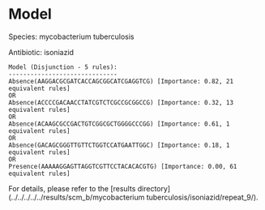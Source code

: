 
# Model

Species: mycobacterium tuberculosis

Antibiotic: isoniazid

```
Model (Disjunction - 5 rules):
------------------------------
Absence(AAGGACGCGATCACCAGCGGCATCGAGGTCG) [Importance: 0.82, 21 equivalent rules]
OR
Absence(ACCCCGACAACCTATCGTCTCGCCGCGGCCG) [Importance: 0.32, 13 equivalent rules]
OR
Absence(ACAAGCGCCGACTGTCGGCGCTGGGGCCCGG) [Importance: 0.61, 1 equivalent rules]
OR
Absence(GACAGCGGGTTGTTCTGGTCCATGAATTGGC) [Importance: 0.18, 1 equivalent rules]
OR
Presence(AAAAAGGAGTTAGGTCGTTCCTACACACGTG) [Importance: 0.00, 61 equivalent rules]

```

For details, please refer to the [results directory](../../../../../results/scm_b/mycobacterium tuberculosis/isoniazid/repeat_9/).

